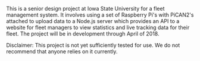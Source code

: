 This is a senior design project at Iowa State University for a fleet management system. It involves using a set of Raspberry Pi's with PiCAN2's attached to upload data to a Node.js server which provides an API to a website for fleet managers to view statistics and live tracking data for their fleet. The project will be in development through April of 2018.

Disclaimer: This project is not yet sufficiently tested for use. We do not recommend that anyone relies on it currently.
